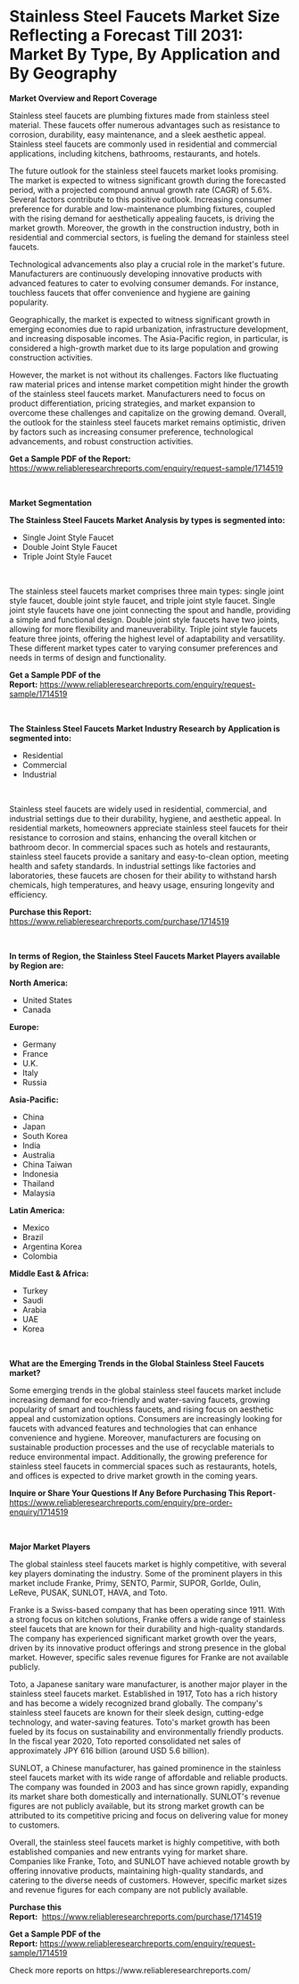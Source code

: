 <p><h1>Stainless Steel Faucets Market Size Reflecting a Forecast Till 2031: Market By Type, By Application and By Geography</h1></p><p><strong>Market Overview and Report Coverage</strong></p>
<p><p>Stainless steel faucets are plumbing fixtures made from stainless steel material. These faucets offer numerous advantages such as resistance to corrosion, durability, easy maintenance, and a sleek aesthetic appeal. Stainless steel faucets are commonly used in residential and commercial applications, including kitchens, bathrooms, restaurants, and hotels.</p><p>The future outlook for the stainless steel faucets market looks promising. The market is expected to witness significant growth during the forecasted period, with a projected compound annual growth rate (CAGR) of 5.6%. Several factors contribute to this positive outlook. Increasing consumer preference for durable and low-maintenance plumbing fixtures, coupled with the rising demand for aesthetically appealing faucets, is driving the market growth. Moreover, the growth in the construction industry, both in residential and commercial sectors, is fueling the demand for stainless steel faucets.</p><p>Technological advancements also play a crucial role in the market's future. Manufacturers are continuously developing innovative products with advanced features to cater to evolving consumer demands. For instance, touchless faucets that offer convenience and hygiene are gaining popularity.</p><p>Geographically, the market is expected to witness significant growth in emerging economies due to rapid urbanization, infrastructure development, and increasing disposable incomes. The Asia-Pacific region, in particular, is considered a high-growth market due to its large population and growing construction activities.</p><p>However, the market is not without its challenges. Factors like fluctuating raw material prices and intense market competition might hinder the growth of the stainless steel faucets market. Manufacturers need to focus on product differentiation, pricing strategies, and market expansion to overcome these challenges and capitalize on the growing demand. Overall, the outlook for the stainless steel faucets market remains optimistic, driven by factors such as increasing consumer preference, technological advancements, and robust construction activities.</p></p>
<p><strong>Get a Sample PDF of the Report:</strong> <a href="https://www.reliableresearchreports.com/enquiry/request-sample/1714519">https://www.reliableresearchreports.com/enquiry/request-sample/1714519</a></p>
<p>&nbsp;</p>
<p><strong>Market Segmentation</strong></p>
<p><strong>The Stainless Steel Faucets Market Analysis by types is segmented into:</strong></p>
<p><ul><li>Single Joint Style Faucet</li><li>Double Joint Style Faucet</li><li>Triple Joint Style Faucet</li></ul></p>
<p>&nbsp;</p>
<p><p>The stainless steel faucets market comprises three main types: single joint style faucet, double joint style faucet, and triple joint style faucet. Single joint style faucets have one joint connecting the spout and handle, providing a simple and functional design. Double joint style faucets have two joints, allowing for more flexibility and maneuverability. Triple joint style faucets feature three joints, offering the highest level of adaptability and versatility. These different market types cater to varying consumer preferences and needs in terms of design and functionality.</p></p>
<p><strong>Get a Sample PDF of the Report:</strong>&nbsp;<a href="https://www.reliableresearchreports.com/enquiry/request-sample/1714519">https://www.reliableresearchreports.com/enquiry/request-sample/1714519</a></p>
<p>&nbsp;</p>
<p><strong>The Stainless Steel Faucets Market Industry Research by Application is segmented into:</strong></p>
<p><ul><li>Residential</li><li>Commercial</li><li>Industrial</li></ul></p>
<p>&nbsp;</p>
<p><p>Stainless steel faucets are widely used in residential, commercial, and industrial settings due to their durability, hygiene, and aesthetic appeal. In residential markets, homeowners appreciate stainless steel faucets for their resistance to corrosion and stains, enhancing the overall kitchen or bathroom decor. In commercial spaces such as hotels and restaurants, stainless steel faucets provide a sanitary and easy-to-clean option, meeting health and safety standards. In industrial settings like factories and laboratories, these faucets are chosen for their ability to withstand harsh chemicals, high temperatures, and heavy usage, ensuring longevity and efficiency.</p></p>
<p><strong>Purchase this Report:</strong>&nbsp; <a href="https://www.reliableresearchreports.com/purchase/1714519">https://www.reliableresearchreports.com/purchase/1714519</a></p>
<p>&nbsp;</p>
<p><strong>In terms of Region, the Stainless Steel Faucets Market Players available by Region are:</strong></p>
<p>
    <p> <strong> North America: </strong>
        <ul>
            <li>United States</li>
            <li>Canada</li>
        </ul>
        </p> 
    <p> <strong> Europe: </strong>
        <ul>
            <li>Germany</li>
            <li>France</li>
            <li>U.K.</li>
            <li>Italy</li>
            <li>Russia</li>
        </ul>
        </p> 
    <p> <strong> Asia-Pacific: </strong>
        <ul>
            <li>China</li>
            <li>Japan</li>
            <li>South Korea</li>
            <li>India</li>
            <li>Australia</li>
            <li>China Taiwan</li>
            <li>Indonesia</li>
            <li>Thailand</li>
            <li>Malaysia</li>
        </ul>
        </p> 
    <p> <strong> Latin America: </strong>
        <ul>
            <li>Mexico</li>
            <li>Brazil</li>
            <li>Argentina Korea</li>
            <li>Colombia</li>
        </ul>
        </p> 
    <p> <strong> Middle East & Africa: </strong>
        <ul>
            <li>Turkey</li>
            <li>Saudi</li>
            <li>Arabia</li>
            <li>UAE</li>
            <li>Korea</li>
        </ul>
    </p>
    </p>
<p>&nbsp;</p>
<p><strong>What are the Emerging Trends in the Global Stainless Steel Faucets market?</strong></p>
<p><p>Some emerging trends in the global stainless steel faucets market include increasing demand for eco-friendly and water-saving faucets, growing popularity of smart and touchless faucets, and rising focus on aesthetic appeal and customization options. Consumers are increasingly looking for faucets with advanced features and technologies that can enhance convenience and hygiene. Moreover, manufacturers are focusing on sustainable production processes and the use of recyclable materials to reduce environmental impact. Additionally, the growing preference for stainless steel faucets in commercial spaces such as restaurants, hotels, and offices is expected to drive market growth in the coming years.</p></p>
<p><strong>Inquire or Share Your Questions If Any Before Purchasing This Report</strong>- <a href="https://www.reliableresearchreports.com/enquiry/pre-order-enquiry/1714519">https://www.reliableresearchreports.com/enquiry/pre-order-enquiry/1714519</a></p>
<p>&nbsp;</p>
<p><strong>Major Market Players</strong></p>
<p><p>The global stainless steel faucets market is highly competitive, with several key players dominating the industry. Some of the prominent players in this market include Franke, Primy, SENTO, Parmir, SUPOR, Gorlde, Oulin, LeReve, PUSAK, SUNLOT, HAVA, and Toto.</p><p>Franke is a Swiss-based company that has been operating since 1911. With a strong focus on kitchen solutions, Franke offers a wide range of stainless steel faucets that are known for their durability and high-quality standards. The company has experienced significant market growth over the years, driven by its innovative product offerings and strong presence in the global market. However, specific sales revenue figures for Franke are not available publicly.</p><p>Toto, a Japanese sanitary ware manufacturer, is another major player in the stainless steel faucets market. Established in 1917, Toto has a rich history and has become a widely recognized brand globally. The company's stainless steel faucets are known for their sleek design, cutting-edge technology, and water-saving features. Toto's market growth has been fueled by its focus on sustainability and environmentally friendly products. In the fiscal year 2020, Toto reported consolidated net sales of approximately JPY 616 billion (around USD 5.6 billion).</p><p>SUNLOT, a Chinese manufacturer, has gained prominence in the stainless steel faucets market with its wide range of affordable and reliable products. The company was founded in 2003 and has since grown rapidly, expanding its market share both domestically and internationally. SUNLOT's revenue figures are not publicly available, but its strong market growth can be attributed to its competitive pricing and focus on delivering value for money to customers.</p><p>Overall, the stainless steel faucets market is highly competitive, with both established companies and new entrants vying for market share. Companies like Franke, Toto, and SUNLOT have achieved notable growth by offering innovative products, maintaining high-quality standards, and catering to the diverse needs of customers. However, specific market sizes and revenue figures for each company are not publicly available.</p></p>
<p><strong>Purchase this Report:</strong>&nbsp;&nbsp;<a href="https://www.reliableresearchreports.com/purchase/1714519">https://www.reliableresearchreports.com/purchase/1714519</a></p>
<p></p>
<p><strong>Get a Sample PDF of the Report:</strong>&nbsp;<a href="https://www.reliableresearchreports.com/enquiry/request-sample/1714519">https://www.reliableresearchreports.com/enquiry/request-sample/1714519</a></p>
<p>Check more reports on https://www.reliableresearchreports.com/</p>